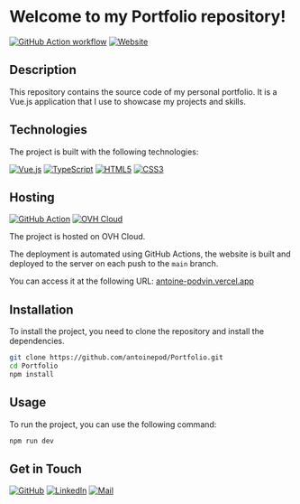 # Welcome to my Portfolio repository!
[![GitHub Action workflow](https://github.com/antoinepod/Portfolio/actions/workflows/main.yml/badge.svg)](https://github.com/antoinepod/Portfolio/actions/workflows/main.yml)
[![Website](https://img.shields.io/website?down_color=red&down_message=offline&label=antoine-podvin.vercel.app&up_color=green&up_message=online&url=https%3A%2F%2Fantoine-podvin.vercel.app)](https://antoine-podvin.vercel.app)

## Description

This repository contains the source code of my personal portfolio. It is a Vue.js application that I use to showcase my projects and skills.

## Technologies

The project is built with the following technologies:

[![Vue.js](https://img.shields.io/badge/Vue%20js-35495E?style=for-the-badge&logo=vuedotjs&logoColor=4FC08D)](https://vuejs.org/)
[![TypeScript](https://img.shields.io/badge/TypeScript-007ACC?style=for-the-badge&logo=typescript&logoColor=white)](https://www.typescriptlang.org/)
[![HTML5](https://img.shields.io/badge/HTML5-E34F26?style=for-the-badge&logo=html5&logoColor=white)](https://en.wikipedia.org/wiki/HTML)
[![CSS3](https://img.shields.io/badge/CSS3-1572B6?style=for-the-badge&logo=css3&logoColor=white)](https://en.wikipedia.org/wiki/CSS)

## Hosting
[![GitHub Action](https://img.shields.io/badge/Github%20Actions-282a2e?style=for-the-badge&logo=githubactions&logoColor=367cfe)](https://github.com/features/actions)
[![OVH Cloud](https://img.shields.io/badge/OVH%20Cloud-123F6D?style=for-the-badge&logo=ovh&logoColor=white)](https://www.ovh.com/)

The project is hosted on OVH Cloud.

The deployment is automated using GitHub Actions, the website is built and deployed to the server on each push to the `main` branch.

You can access it at the following URL: [antoine-podvin.vercel.app](https://antoine-podvin.vercel.app)

## Installation

To install the project, you need to clone the repository and install the dependencies.

```bash
git clone https://github.com/antoinepod/Portfolio.git
cd Portfolio
npm install
```

## Usage

To run the project, you can use the following command:

```bash
npm run dev
```

## Get in Touch

[![GitHub](https://img.shields.io/badge/antoinepod-181717?style=for-the-badge&logo=github&logoColor=white)](https://www.github.com/antoinepod)
[![LinkedIn](https://img.shields.io/badge/antoine--podvin-0077B5?style=for-the-badge&logo=linkedin&logoColor=white)](https://www.linkedin.com/in/antoine-podvin/)
[![Mail](https://img.shields.io/badge/antoinepodvin.pro@gmail.com-D14836?style=for-the-badge&logo=gmail&logoColor=white)](mailto:antoinepodvin.pro@gmail.com)